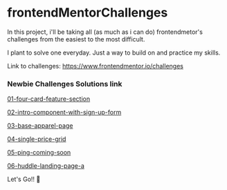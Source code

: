 # frontendMentorChallenges

In this project, i'll be taking all (as much as i can do) frontendmetor's challenges from the easiest to the most difficult.

I plant to solve one everyday. Just a way to build on and practice my skills.

Link to challenges: https://www.frontendmentor.io/challenges

### Newbie Challenges Solutions link

[01-four-card-feature-section](https://01-four-card-feature-section.now.sh/)

[02-intro-component-with-sign-up-form](https://02-intro-component-with-sign-up-form.now.sh/)

[03-base-apparel-page](https://03-base-apparel-page.now.sh/)

[04-single-price-grid](http://04-single-price-grid.now.sh/)

[05-ping-coming-soon](https://05-ping-coming-soon.now.sh/)

[06-huddle-landing-page-a](https://06-huddle-landing-page-a.now.sh/)

Let's Go!! 🚀
